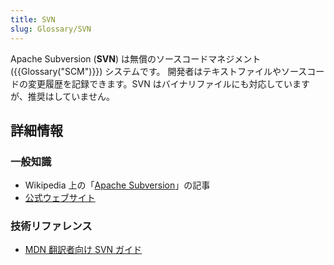 ```yaml
---
title: SVN
slug: Glossary/SVN
---
```


Apache Subversion (**SVN**) は無償のソースコードマネジメント ({{Glossary("SCM")}}) システムです。 開発者はテキストファイルやソースコードの変更履歴を記録できます。SVN はバイナリファイルにも対応していますが、推奨はしていません。

## 詳細情報

### 一般知識

- Wikipedia 上の「[Apache Subversion](https://ja.wikipedia.org/wiki/Apache_Subversion)」の記事
- [公式ウェブサイト](https://subversion.apache.org/)

### 技術リファレンス

- [MDN 翻訳者向け SVN ガイド](/ja/docs/Mozilla/Localization/SVN_guide_for_localizers)
